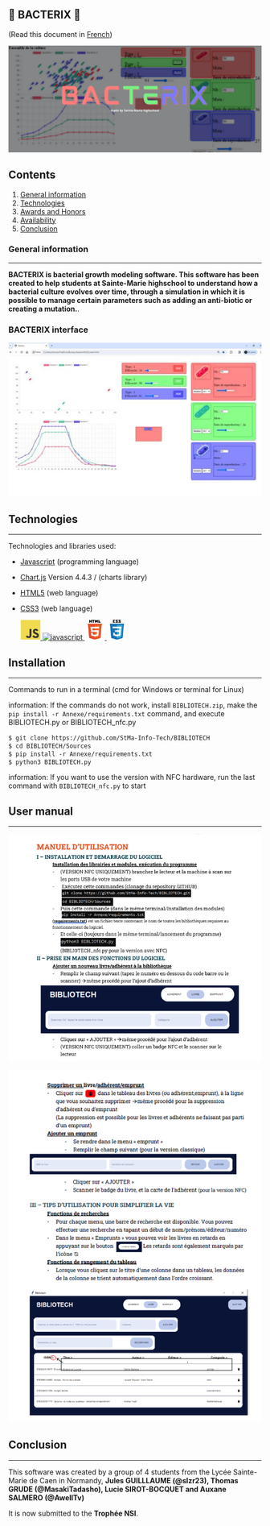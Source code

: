 ## 🦠 BACTERIX 🦠

(Read this document in [French](README_fr.md))

<p align="center">
  <img src="https://github.com/StMa-Info-Tech/BACTERIX/blob/main/bacterix%202/image/BACTERIX_img.png" alt="Sublime's custom image"/>
</p>

## Contents
1. [General information](#General-information)
2. [Technologies](#technologies)
3. [Awards and Honors](#award)
4. [Availability](#availability)
5. [Conclusion](#Conclusion)
### General information
***
**BACTERIX is bacterial growth modeling software. This software has been created to help students at Sainte-Marie highschool to understand how a bacterial culture evolves over time, through a simulation in which it is possible to manage certain parameters such as adding an anti-biotic or creating a mutation.**.
### BACTERIX interface
![BACTERIX](https://github.com/StMa-Info-Tech/BACTERIX/blob/main/bacterix%202/image/interface.jpeg)
## Technologies
***
Technologies and libraries used:
* [Javascript](https://developer.mozilla.org/fr/docs/Web/JavaS) (programming language) 
* [Chart.js](https://www.chartjs.org/docs/latest/) Version 4.4.3 / (charts library)
* [HTML5](https://developer.mozilla.org/fr/docs/Glossary/HTML5) (web language) 
* [CSS3](https://developer.mozilla.org/fr/docs/Web/CSS/Reference) (web language) 

   <a href="https://developer.mozilla.org/en-US/docs/Web/JavaScript" target="_blank" rel="noreferrer"> <img src="https://raw.githubusercontent.com/devicons/devicon/master/icons/javascript/javascript-original.svg" alt="javascript" width="40" height="40"/> </a> <a href="https://www.chartjs.org/" target="_blank" rel="noreferrer"> <img src="https://datacorner.fr/wp-content/uploads/2017/04/chartjs.jpg" alt="javascript" width="40" height="40"/> </a> <a href="https://www.w3.org/html/" target="_blank" rel="noreferrer"> <img src="https://raw.githubusercontent.com/devicons/devicon/master/icons/html5/html5-original-wordmark.svg" alt="html5" width="40" height="40"/> </a> <a href="https://www.w3schools.com/css/" target="_blank" rel="noreferrer"> <img src="https://raw.githubusercontent.com/devicons/devicon/master/icons/css3/css3-original-wordmark.svg" alt="css3" width="40" height="40"/> </a>

## Installation
***
Commands to run in a terminal (cmd for Windows or terminal for Linux) 


information: If the commands do not work, install ``BIBLIOTECH.zip``, make the ```pip install -r Annexe/requirements.txt``` command, and execute BIBLIOTECH.py or BIBLIOTECH_nfc.py
```
$ git clone https://github.com/StMa-Info-Tech/BIBLIOTECH
$ cd BIBLIOTECH/Sources
$ pip install -r Annexe/requirements.txt
$ python3 BIBLIOTECH.py
```
information: If you want to use the version with NFC hardware, run the last command with ``BIBLIOTECH_nfc.py`` to start 
## User manual
***

<p align="center">
  <img src="https://github.com/StMa-Info-Tech/BIBLIOTECH/blob/main/img_readme/Capture.PNG"/>
</p>

<p align="center">
  <img src="https://github.com/StMa-Info-Tech/BIBLIOTECH/blob/main/img_readme/Capture2.PNG"/>
</p>

## Conclusion
***
This software was created by a group of 4 students from the Lycée Sainte-Marie de Caen in Normandy, **Jules GUILLLAUME (@slzr23), Thomas GRUDE (@MasakiTadasho), Lucie SIROT-BOCQUET and Auxane SALMERO (@AwellTv)**

It is now submitted to the **Trophée NSI**.
